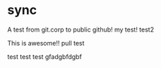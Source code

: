 # sync
A test from git.corp to public github!
my test!
test2


This is awesome!!
pull test


test test test
gfadgbfdgbf
